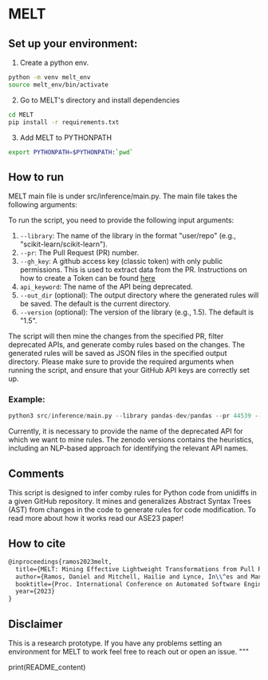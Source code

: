 # MELT

## Set up your environment:

1. Create a python env.
```bash
python -m venv melt_env
source melt_env/bin/activate
```

2. Go to MELT's directory and install dependencies 

```bash
cd MELT
pip install -r requirements.txt
```

3. Add MELT to PYTHONPATH
```bash
export PYTHONPATH=$PYTHONPATH:`pwd`
```

## How to run

MELT main file is under src/inference/main.py. The main file takes the following arguments:

To run the script, you need to provide the following input arguments:

1. `--library`: The name of the library in the format "user/repo" (e.g., "scikit-learn/scikit-learn").
2. `--pr`: The Pull Request (PR) number.
3. `--gh_key`: A github access key (classic token) with only public permissions. This is used to extract data from the PR. Instructions on how to create a Token can be found [here](https://docs.github.com/en/authentication/keeping-your-account-and-data-secure/managing-your-personal-access-tokens#creating-a-personal-access-token-classic)
4. `api_keyword`: The name of the API being deprecated.
5. `--out_dir` (optional): The output directory where the generated rules will be saved. The default is the current directory.
6. `--version` (optional): The version of the library (e.g., 1.5). The default is "1.5".

The script will then mine the changes from the specified PR, filter deprecated APIs, and generate comby rules based on the changes. The generated rules will be saved as JSON files in the specified output directory.
Please make sure to provide the required arguments when running the script, and ensure that your GitHub API keys are correctly set up.

### Example:

```python
python3 src/inference/main.py --library pandas-dev/pandas --pr 44539 --gh_key ghp_********* --api_keyword append
```

Currently, it is necessary to provide the name of the deprecated API for which we want to mine rules. The zenodo versions contains the heuristics, including an NLP-based approach for identifying the relevant API names. 

## Comments
This script is designed to infer comby rules for Python code from unidiffs in a given GitHub repository. It mines and generalizes Abstract Syntax Trees (AST) from changes in the code to generate rules for code modification. To read more about how it works read our ASE23 paper!

## How to cite
```latex
@inproceedings{ramos2023melt,
  title={MELT: Mining Effective Lightweight Transformations from Pull Requests},
  author={Ramos, Daniel and Mitchell, Hailie and Lynce, In\\^es and Manquinho, Vasco and Martins, Ruben and Le Goues, Claire},
  booktitle={Proc. International Conference on Automated Software Engineering (ASE)},
  year={2023}
}
```

## Disclaimer
This is a research prototype. If you have any problems setting an environment for MELT to work feel free to reach out or open an issue.
"""

print(README_content)
